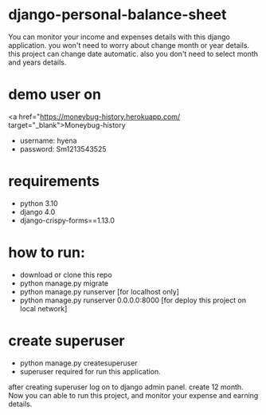 ﻿# django-personal-balance-sheet
You can monitor your income and expenses details with this django application. you won't need to worry about change month or year details. this project can change date automatic. also you don't need to select month and years details.
# demo user on
<a href="https://moneybug-history.herokuapp.com/ target="_blank">Moneybug-history</a>
* username: hyena
* password: Sm1213543525

# requirements 
* python 3.10
* django 4.0
* django-crispy-forms==1.13.0

# how to run:
* download or clone this repo
* python manage.py migrate
* python manage.py runserver [for localhost only]
* python manage.py runserver 0.0.0.0:8000 [for deploy this project on local network]

# create superuser
* python manage.py createsuperuser
* superuser required for run this application.

after creating superuser log on to django admin panel. create 12 month.
Now you can able to run this project, and monitor your expense and earning details.

